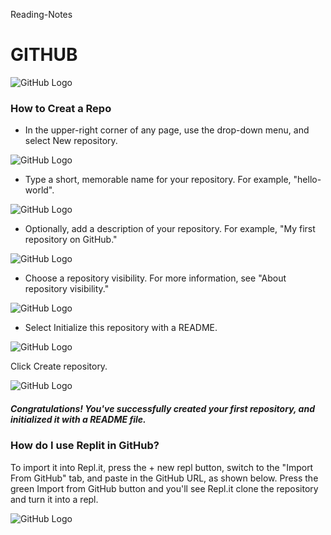 Reading-Notes
# GITHUB 
![GitHub Logo](https://i.morioh.com/210323/4c62a40f.webp)


### How to Creat a Repo


- In the upper-right corner of any page, use the  drop-down menu, and select New repository.


![GitHub Logo](https://docs.github.com/assets/images/help/repository/repo-create.png)

- Type a short, memorable name for your repository. For example, "hello-world".

![GitHub Logo](https://docs.github.com/assets/images/help/repository/create-repository-name.png)

- Optionally, add a description of your repository. For example, "My first repository on GitHub."

![GitHub Logo](https://docs.github.com/assets/images/help/repository/create-repository-desc.png)

- Choose a repository visibility. For more information, see "About repository visibility."

![GitHub Logo](https://docs.github.com/assets/images/help/repository/create-repository-public-private.png)

- Select Initialize this repository with a README. 

![GitHub Logo](https://docs.github.com/assets/images/help/repository/initialize-with-readme.png)


Click Create repository.

![GitHub Logo](https://docs.github.com/assets/images/help/repository/create-repository-button.png)

##### Congratulations! You've successfully created your first repository, and initialized it with a README file.

### How do I use Replit in GitHub?

To import it into Repl.it, press the + new repl button, switch to the "Import From GitHub" tab, and paste in the GitHub URL, as shown below. Press the green Import from GitHub button and you'll see Repl.it clone the repository and turn it into a repl.

![GitHub Logo](https://docs.replit.com/images/tutorials/06-github/06-01-github-import.png)
